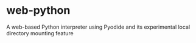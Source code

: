 # web-python
A web-based Python interpreter using Pyodide and its experimental local directory mounting feature
